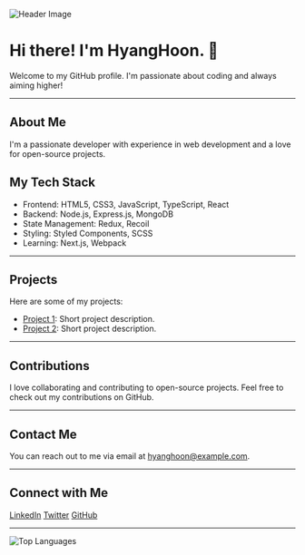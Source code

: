 ![Header Image](https://your-header-image-url.com)

# Hi there! I'm HyangHoon. 🚀

Welcome to my GitHub profile. I'm passionate about coding and always aiming higher!

---

## About Me

I'm a passionate developer with experience in web development and a love for open-source projects.

## My Tech Stack

- Frontend: HTML5, CSS3, JavaScript, TypeScript, React
- Backend: Node.js, Express.js, MongoDB
- State Management: Redux, Recoil
- Styling: Styled Components, SCSS
- Learning: Next.js, Webpack

---

## Projects

Here are some of my projects:

- [Project 1](https://project-1-url.com): Short project description.
- [Project 2](https://project-2-url.com): Short project description.

---

## Contributions

I love collaborating and contributing to open-source projects. Feel free to check out my contributions on GitHub.

---

## Contact Me

You can reach out to me via email at hyanghoon@example.com.

---

## Connect with Me

[LinkedIn](https://www.linkedin.com/in/hyanghoon)
[Twitter](https://twitter.com/hyanghoon)
[GitHub](https://github.com/wihyanghoon)

---

![Top Languages](https://github-readme-stats.vercel.app/api/top-langs/?username=wihyanghoon&hide_progress=true)
